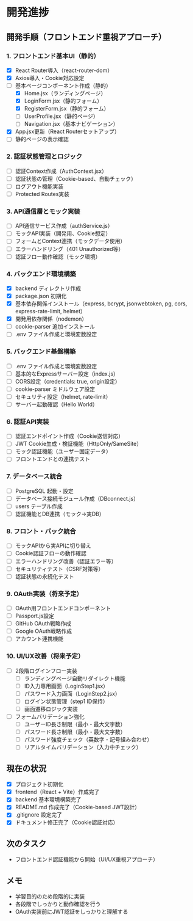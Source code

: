 # 開発進捗

## 開発手順（フロントエンド重視アプローチ）

### 1. フロントエンド基本UI（静的）
- [x] React Router導入（react-router-dom）
- [x] Axios導入・Cookie対応設定
- [ ] 基本ページコンポーネント作成（静的）
  - [x] Home.jsx（ランディングページ）
  - [x] LoginForm.jsx（静的フォーム）
  - [x] RegisterForm.jsx（静的フォーム）
  - [ ] UserProfile.jsx（静的ページ）
  - [ ] Navigation.jsx（基本ナビゲーション）
- [x] App.jsx更新（React Routerセットアップ）
- [ ] 静的ページの表示確認

### 2. 認証状態管理とロジック
- [ ] 認証Context作成（AuthContext.jsx）
- [ ] 認証状態の管理（Cookie-based、自動チェック）
- [ ] ログアウト機能実装
- [ ] Protected Routes実装

### 3. API通信層とモック実装
- [ ] API通信サービス作成（authService.js）
- [ ] モックAPI実装（開発用、Cookie想定）
- [ ] フォームとContext連携（モックデータ使用）
- [ ] エラーハンドリング（401 Unauthorized等）
- [ ] 認証フロー動作確認（モック環境）

### 4. バックエンド環境構築
- [x] backend ディレクトリ作成
- [x] package.json 初期化
- [x] 基本依存関係インストール（express, bcrypt, jsonwebtoken, pg, cors, express-rate-limit, helmet）
- [x] 開発用依存関係（nodemon）
- [ ] cookie-parser 追加インストール
- [ ] .env ファイル作成と環境変数設定

### 5. バックエンド基盤構築
- [ ] .env ファイル作成と環境変数設定
- [ ] 基本的なExpressサーバー設定（index.js）
- [ ] CORS設定（credentials: true, origin設定）
- [ ] cookie-parser ミドルウェア設定
- [ ] セキュリティ設定（helmet, rate-limit）
- [ ] サーバー起動確認（Hello World）

### 6. 認証API実装
- [ ] 認証エンドポイント作成（Cookie送信対応）
- [ ] JWT Cookie生成・検証機能（HttpOnly/SameSite）
- [ ] モック認証機能（ユーザー固定データ）
- [ ] フロントエンドとの連携テスト

### 7. データベース統合
- [ ] PostgreSQL 起動・設定
- [ ] データベース接続モジュール作成（DBconnect.js）
- [ ] users テーブル作成
- [ ] 認証機能とDB連携（モック→実DB）

### 8. フロント・バック統合
- [ ] モックAPIから実APIに切り替え
- [ ] Cookie認証フローの動作確認
- [ ] エラーハンドリング改善（認証エラー等）
- [ ] セキュリティテスト（CSRF対策等）
- [ ] 認証状態の永続化テスト

### 9. OAuth実装（将来予定）
- [ ] OAuth用フロントエンドコンポーネント
- [ ] Passport.js設定
- [ ] GitHub OAuth戦略作成
- [ ] Google OAuth戦略作成
- [ ] アカウント連携機能

### 10. UI/UX改善（将来予定）
- [ ] 2段階ログインフロー実装
  - [ ] ランディングページ自動リダイレクト機能
  - [ ] ID入力専用画面（LoginStep1.jsx）
  - [ ] パスワード入力画面（LoginStep2.jsx）
  - [ ] ログイン状態管理（step1 ID保持）
  - [ ] 画面遷移ロジック実装
- [ ] フォームバリデーション強化
  - [ ] ユーザーID長さ制限（最小・最大文字数）
  - [ ] パスワード長さ制限（最小・最大文字数）
  - [ ] パスワード強度チェック（英数字・記号組み合わせ）
  - [ ] リアルタイムバリデーション（入力中チェック）

## 現在の状況
- [x] プロジェクト初期化
- [x] frontend（React + Vite）作成完了
- [x] backend 基本環境構築完了
- [x] README.md 作成完了（Cookie-based JWT設計）
- [x] .gitignore 設定完了
- [x] ドキュメント修正完了（Cookie認証対応）

## 次のタスク
- フロントエンド認証機能から開始（UI/UX重視アプローチ）

## メモ
- 学習目的のため段階的に実装
- 各段階でしっかりと動作確認を行う
- OAuth実装前にJWT認証をしっかりと理解する